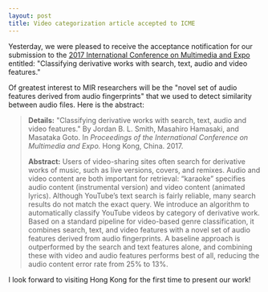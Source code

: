 ```yaml
---
layout: post
title: Video categorization article accepted to ICME
---
```


Yesterday, we were pleased to receive the acceptance notification for our submission to the [2017 International Conference on Multimedia and Expo](http://icme2017.org/) entitled: "Classifying derivative works with search, text, audio and video features."

Of greatest interest to MIR researchers will be the "novel set of audio features derived from audio fingerprints" that we used to detect similarity between audio files. Here is the abstract:

> **Details:** "Classifying derivative works with search, text, audio and video features." By Jordan B. L. Smith, Masahiro Hamasaki, and Masataka Goto. In *Proceedings of the International Conference on Multimedia and Expo.* Hong Kong, China. 2017.
>
> **Abstract:** Users of video-sharing sites often search for derivative works of music, such as live versions, covers, and remixes. Audio and video content are both important for retrieval: “karaoke” specifies audio content (instrumental version) and video content (animated lyrics). Although YouTube’s text search is fairly reliable, many search results do not match the exact query. We introduce an algorithm to automatically classify YouTube videos by category of derivative work. Based on a standard pipeline for video-based genre classification, it combines search, text, and video features with a novel set of audio features derived from audio fingerprints. A baseline approach is outperformed by the search and text features alone, and combining these with video and audio features performs best of all, reducing the audio content error rate from 25% to 13%.

I look forward to visiting Hong Kong for the first time to present our work!
